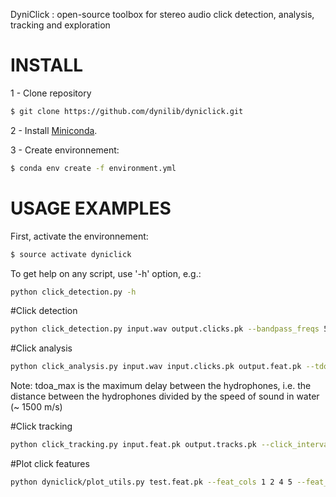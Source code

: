 DyniClick : open-source toolbox for stereo audio click detection, analysis, tracking and exploration

# INSTALL

1 - Clone repository

```sh
$ git clone https://github.com/dynilib/dyniclick.git
```

2 - Install [Miniconda](https://conda.io/docs/install/quick.html).

3 - Create environnement:

```sh
$ conda env create -f environment.yml
```

# USAGE EXAMPLES

First, activate the environnement:

```sh
$ source activate dyniclick
```


To get help on any script, use '-h' option, e.g.:

```sh
python click_detection.py -h
```

#Click detection

```sh
python click_detection.py input.wav output.clicks.pk --bandpass_freqs 5000 10000 15000 20000
```

#Click analysis

```sh
python click_analysis.py input.wav input.clicks.pk output.feat.pk --tdoa_max 0.0012
```

Note: tdoa_max is the maximum delay between the hydrophones, i.e. the distance between the hydrophones divided by the speed of sound in water (~ 1500 m/s)


#Click tracking

```sh
python click_tracking.py input.feat.pk output.tracks.pk --click_interval_max 0.3 --diff_max 0.000025 --amp_thres 0.1
```


#Plot click features

```sh
python dyniclick/plot_utils.py test.feat.pk --feat_cols 1 2 4 5 --feat_scale 1 1000 1000 0.001 --track_file input.tracks.pk
```
